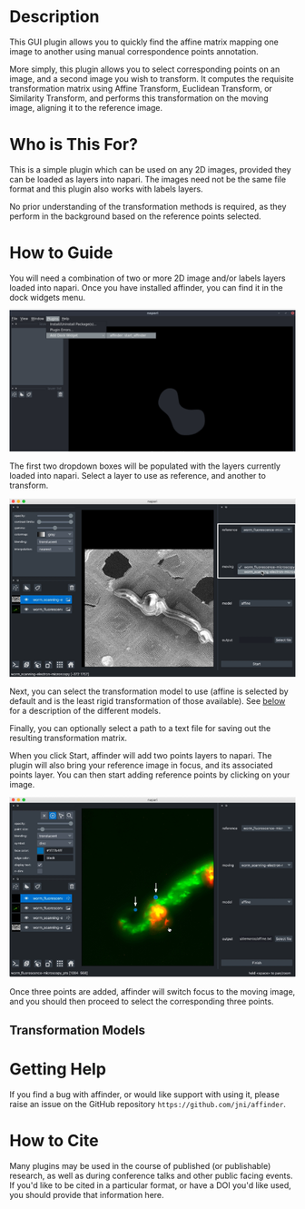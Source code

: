 # Description

This GUI plugin allows you to quickly find the affine matrix mapping
one image to another using manual correspondence points annotation.

More simply, this plugin allows you to select corresponding points
on an image, and a second image you wish to transform. It computes 
the requisite transformation matrix using Affine Transform, Euclidean Transform, 
or Similarity Transform, and performs this transformation on the
moving image, aligning it to the reference image.

# Who is This For?

This is a simple plugin which can be used on any 2D images, provided
they can be loaded as layers into napari. The images need not be the same
file format and this plugin also works with labels layers.

No prior understanding of the transformation methods is required, as
they perform in the background based on the reference points selected.

# How to Guide

You will need a combination of two or more 2D image and/or labels layers 
loaded into napari. Once you have installed affinder, you can find it in
the dock widgets menu.

![Affinder widget in the Plugins->Add Dock Widget menu](find-affinder.png)

The first two dropdown boxes will be populated with the layers currently
loaded into napari. Select a layer to use as reference, and another to
transform.

![Dropdowns allow you to select the reference and moving layers](select-layers.png)

Next, you can select the transformation model to use (affine is selected by default
and is the least rigid transformation of those available). See [below](#models) for a
description of the different models.

Finally, you can optionally select a path to a text file for saving out the
resulting transformation matrix.

When you click Start, affinder will add two points layers to napari. 
The plugin will also bring your reference image in focus, and its associated points
layer. You can then start adding reference points by clicking on your image.

![Adding reference points to layer](add-points.png)

Once three points are added, affinder will switch focus to the moving image,
and you should then proceed to select the corresponding three points.


<a name="models"></a>
## Transformation Models


# Getting Help

If you find a bug with affinder, or would like support with using it, please raise an
issue on the GitHub repository `https://github.com/jni/affinder`.

# How to Cite

Many plugins may be used in the course of published (or publishable) research, as well as
during conference talks and other public facing events. If you'd like to be cited in
a particular format, or have a DOI you'd like used, you should provide that information here.